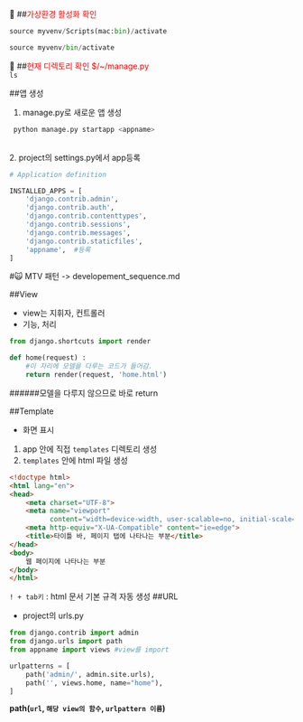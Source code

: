 🤔 ##<span style="color:red">가상환경 활성화 확인</span>  
```python
source myvenv/Scripts(mac:bin)/activate
```
```python
source myvenv/bin/activate
```

🤔 ##<span style="color:red">현재 디렉토리 확인 $/~/manage.py</span>  
`ls`

 ##앱 생성  
1. manage.py로 새로운 앱 생성
```python
 python manage.py startapp <appname>
```                                 
<br>
2. project의 settings.py에서 app등록

```python
# Application definition

INSTALLED_APPS = [
    'django.contrib.admin',
    'django.contrib.auth',
    'django.contrib.contenttypes',
    'django.contrib.sessions',
    'django.contrib.messages',
    'django.contrib.staticfiles',  
    'appname',  #등록
]
```

#🙀 MTV 패턴 -> developement_sequence.md

##View
- view는 지휘자, 컨트롤러
- 기능, 처리 
```python
from django.shortcuts import render

def home(request) :
    #이 자리에 모델을 다루는 코드가 들어감.
    return render(request, 'home.html')
```
######모델을 다루지 않으므로 바로 return

##Template

- 화면 표시
1. app 안에 직접 `templates` 디렉토리 생성
2. `templates` 안에 html 파일 생성
```html
<!doctype html>
<html lang="en">
<head>
    <meta charset="UTF-8">
    <meta name="viewport"
          content="width=device-width, user-scalable=no, initial-scale=1.0, maximum-scale=1.0, minimum-scale=1.0">
    <meta http-equiv="X-UA-Compatible" content="ie=edge">
    <title>타이틀 바, 페이지 탭에 나타나는 부분</title>
</head>
<body>
    웹 페이지에 나타나는 부분
</body>
</html>
```
`! + tab키` : html 문서 기본 규격 자동 생성
##URL
- project의 urls.py
```python
from django.contrib import admin
from django.urls import path
from appname import views #view를 import

urlpatterns = [
    path('admin/', admin.site.urls),
    path('', views.home, name="home"),
]
```
**path(`url`, `해당 view의 함수`, `urlpattern 이름`)**
